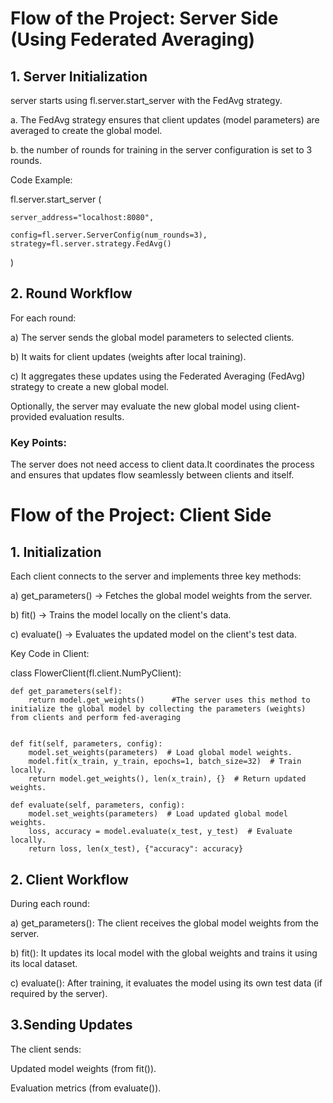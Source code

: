 # Flow of the Project: Server Side (Using Federated Averaging)

## 1. Server Initialization

server starts using fl.server.start_server with the FedAvg strategy.

a. The FedAvg strategy ensures that client updates (model parameters) are averaged to create the global model.

b. the number of rounds for training in the server configuration is set to 3 rounds.

Code Example:


fl.server.start_server
(

    server_address="localhost:8080",
    
    config=fl.server.ServerConfig(num_rounds=3),
    strategy=fl.server.strategy.FedAvg()
)

## 2. Round Workflow

For each round:

a) The server sends the global model parameters to selected clients.

b) It waits for client updates (weights after local training).

c) It aggregates these updates using the Federated Averaging (FedAvg) strategy to create a new global model.

Optionally, the server may evaluate the new global model using client-provided evaluation results.

### Key Points:

The server does not need access to client data.It coordinates the process and ensures that updates flow seamlessly between clients and itself.


# Flow of the Project: Client Side

## 1. Initialization

Each client connects to the server and implements three key methods:

a) get_parameters() → Fetches the global model weights from the server.

b) fit() → Trains the model locally on the client's data.

c) evaluate() → Evaluates the updated model on the client's test data.

Key Code in Client:


class FlowerClient(fl.client.NumPyClient):

    def get_parameters(self):
        return model.get_weights()      #The server uses this method to initialize the global model by collecting the parameters (weights) from clients and perform fed-averaging


    def fit(self, parameters, config):
        model.set_weights(parameters)  # Load global model weights.
        model.fit(x_train, y_train, epochs=1, batch_size=32)  # Train locally.
        return model.get_weights(), len(x_train), {}  # Return updated weights.

    def evaluate(self, parameters, config):
        model.set_weights(parameters)  # Load updated global model weights.
        loss, accuracy = model.evaluate(x_test, y_test)  # Evaluate locally.
        return loss, len(x_test), {"accuracy": accuracy}
        
## 2. Client Workflow

During each round:

a) get_parameters(): The client receives the global model weights from the server.

b) fit(): It updates its local model with the global weights and trains it using its local dataset.

c) evaluate(): After training, it evaluates the model using its own test data (if required by the server).

## 3.Sending Updates

The client sends:

Updated model weights (from fit()).

Evaluation metrics (from evaluate()).
